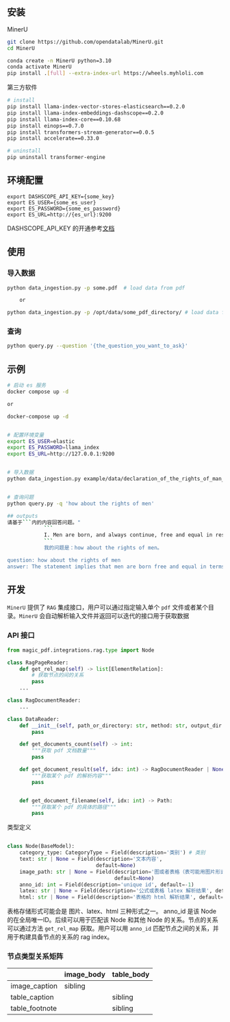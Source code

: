 ## 安装

MinerU

```bash
git clone https://github.com/opendatalab/MinerU.git
cd MinerU

conda create -n MinerU python=3.10
conda activate MinerU
pip install .[full] --extra-index-url https://wheels.myhloli.com
```

第三方软件

```bash
# install
pip install llama-index-vector-stores-elasticsearch==0.2.0
pip install llama-index-embeddings-dashscope==0.2.0
pip install llama-index-core==0.10.68
pip install einops==0.7.0
pip install transformers-stream-generator==0.0.5
pip install accelerate==0.33.0

# uninstall
pip uninstall transformer-engine
```

## 环境配置

```
export DASHSCOPE_API_KEY={some_key}
export ES_USER={some_es_user}
export ES_PASSWORD={some_es_password}
export ES_URL=http://{es_url}:9200
```

DASHSCOPE_API_KEY 的开通参考[文档](https://help.aliyun.com/zh/dashscope/opening-service)

## 使用

### 导入数据

```bash
python data_ingestion.py -p some.pdf  # load data from pdf

    or

python data_ingestion.py -p /opt/data/some_pdf_directory/ # load data from multiples pdf which under the directory of {some_pdf_directory}
```

### 查询

```bash
python query.py --question '{the_question_you_want_to_ask}'
```

## 示例

````bash
# 启动 es 服务
docker compose up -d

or

docker-compose up -d


# 配置环境变量
export ES_USER=elastic
export ES_PASSWORD=llama_index
export ES_URL=http://127.0.0.1:9200


# 导入数据
python data_ingestion.py example/data/declaration_of_the_rights_of_man_1789.pdf


# 查询问题
python query.py -q 'how about the rights of men'

## outputs
请基于```内的内容回答问题。"
            ```
            I. Men are born, and always continue, free and equal in respect of their rights. Civil distinctions, therefore, can be founded only on public utility.
            ```
            我的问题是：how about the rights of men。

question: how about the rights of men
answer: The statement implies that men are born free and equal in terms of their rights. Civil distinctions should only be based on public utility. However, it does not specify what those rights are. It is up to society and individual countries to determine and protect the specific rights of their citizens.

````

## 开发

`MinerU` 提供了 `RAG` 集成接口，用户可以通过指定输入单个 `pdf` 文件或者某个目录。`MinerU` 会自动解析输入文件并返回可以迭代的接口用于获取数据

### API 接口

```python
from magic_pdf.integrations.rag.type import Node

class RagPageReader:
    def get_rel_map(self) -> list[ElementRelation]:
        # 获取节点的间的关系
        pass
    ...

class RagDocumentReader:
    ...

class DataReader:
    def __init__(self, path_or_directory: str, method: str, output_dir: str):
        pass

    def get_documents_count(self) -> int:
        """获取 pdf 文档数量"""
        pass

    def get_document_result(self, idx: int) -> RagDocumentReader | None:
        """获取某个 pdf 的解析内容"""
        pass


    def get_document_filename(self, idx: int) -> Path:
        """获取某个 pdf 的具体的路径"""
        pass


```

类型定义

```python

class Node(BaseModel):
    category_type: CategoryType = Field(description='类别') # 类别
    text: str | None = Field(description='文本内容',
                             default=None)
    image_path: str | None = Field(description='图或者表格（表可能用图片形式存储）的存储路径',
                                   default=None)
    anno_id: int = Field(description='unique id', default=-1)
    latex: str | None = Field(description='公式或表格 latex 解析结果', default=None)
    html: str | None = Field(description='表格的 html 解析结果', default=None)

```

表格存储形式可能会是 图片、latex、html 三种形式之一。
anno_id 是该 Node 的在全局唯一ID。后续可以用于匹配该 Node 和其他 Node 的关系。节点的关系可以通过方法 `get_rel_map` 获取。用户可以用 `anno_id` 匹配节点之间的关系，并用于构建具备节点的关系的 rag index。

### 节点类型关系矩阵

|                | image_body | table_body |
| -------------- | ---------- | ---------- |
| image_caption  | sibling    |            |
| table_caption  |            | sibling    |
| table_footnote |            | sibling    |
